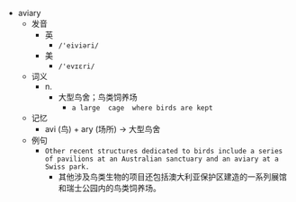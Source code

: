 - aviary
  - 发音
    - 英
      - `/'eiviəri/`
    - 美
      - `/'evɪɛri/`
  - 词义
    - n.
      - 大型鸟舍；鸟类饲养场
        - `a large  cage  where birds are kept`
  - 记忆
    - avi (鸟) + ary (场所) → 大型鸟舍
  - 例句
    - `Other recent structures dedicated to birds include a series of pavilions at an Australian sanctuary and an aviary at a Swiss park.`
      - 其他涉及鸟类生物的项目还包括澳大利亚保护区建造的一系列展馆和瑞士公园内的鸟类饲养场。


